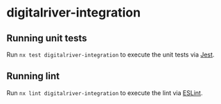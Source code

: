# digitalriver-integration

## Running unit tests

Run `nx test digitalriver-integration` to execute the unit tests via [Jest](https://jestjs.io).

## Running lint

Run `nx lint digitalriver-integration` to execute the lint via [ESLint](https://eslint.org/).
